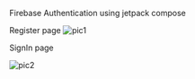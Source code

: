Firebase Authentication using jetpack compose 


Register page
![pic1](https://github.com/NoobCoderraj/Firebase-Authentication-Page/assets/147415521/d80aba12-075a-4a7c-85d3-82bd252ec33d)

SignIn page


![pic2](https://github.com/NoobCoderraj/Firebase-Authentication-Page/assets/147415521/61baa307-c9de-42ea-9180-49a1f271a9ab)
